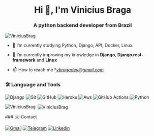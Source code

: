 <h1 align="center">Hi 👋, I'm Vinicius Braga</h1>
<h3 align="center">A python backend developer from Brazil</h3>

<p align="left"> <img src="https://komarev.com/ghpvc/?username=ViniciusBrag&label=Profile%20views&color=0e75b6&style=flat" alt="ViniciusBrag" /> </p>


- 🔭 I’m currently studying Python, Django, API, Docker, Linux.

- 🌱 I’m currently improving my knowledge in **Django**, **Django rest-framework** and **Linux**

- 📫 How to reach me **vbragadev@gmail.com*

### <strong>🛠️ Language and Tools </strong>

![Django](https://img.shields.io/badge/Django-092E20?style=for-the-badge&logo=django&logoColor=white)
![Git](https://img.shields.io/badge/Git-F05032?style=for-the-badge&logo=git&logoColor=white)
![GitHub](https://img.shields.io/badge/GitHub-100000?style=for-the-badge&logo=github&logoColor=white)
![Heroku](https://img.shields.io/badge/Heroku-430098?style=for-the-badge&logo=heroku&logoColor=white)
![Aws](https://img.shields.io/badge/Amazon_AWS-232F3E?style=for-the-badge&logo=amazon-aws&logoColor=white)
![GitHub Actions](https://img.shields.io/badge/GitHub%20Actions%20-05122A?style=flat&logo=github-actions&logoColor=white)
![Python](https://img.shields.io/badge/Python-3776AB?style=for-the-badge&logo=python&logoColor=white)

<p><img align="left" src="https://github-readme-stats.vercel.app/api/top-langs?username=ViniciusBrag&show_icons=true&theme=dark&locale=en&layout=compact" alt="ViniciusBrag" /></p>

<p>&nbsp;<img align="center" src="https://github-readme-stats.vercel.app/api?username=ViniciusBrag&show_icons=true&theme=dark&locale=en" alt="ViniciusBrag" /></p>
### ✉️ Contact

<a target='_blank' href='mailto:Vbragadev@gmail.com'>![Gmail](https://img.shields.io/badge/Gmail-D14836?style=for-the-badge&logo=gmail&logoColor=white)</a>
<a target='_blank' href='https://t.me/ViniciusMBraga'>![Telegram](https://img.shields.io/badge/Telegram-2CA5E0?style=for-the-badge&logo=telegram&logoColor=white)</a>
<a target='_blank' href='https://www.linkedin.com/in/vinicius-braga-70145b224/'>![Linkedin](https://img.shields.io/badge/LinkedIn-0077B5?style=for-the-badge&logo=linkedin&logoColor=white)</a>
